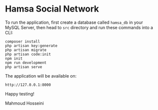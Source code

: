 # Hamsa Social Network

To run the application, first create a database called `hamsa_db` in your MySQL Server, then head to `src` directory and run these commands into a CLI:

```
composer install
php artisan key:generate
php artisan migrate
php artisan code:init
npm init
npm run development
php artisan serve
```

The application will be available on:

```
http://127.0.0.1:8000
```

Happy testing!

Mahmoud Hosseini
